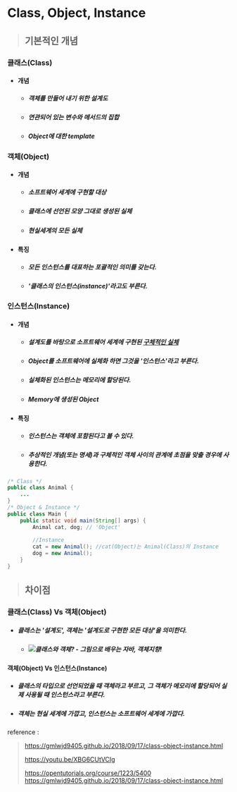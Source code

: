 # Class, Object, Instance



> ## 기본적인 개념



### 클래스(Class)

* #### 개념

  * ##### 객체를 만들어 내기 위한 **설계도**

  * ##### 연관되어 있는 변수와 메서드의 집합
  
  * ##### Object에 대한 template



### 객체(Object)

* #### 개념

  * ##### 소프트웨어 세계에 구현할 대상

  * ##### 클래스에 선언된 모양 그대로 생성된 실체

  * ##### 현실세계의 모든 실체

* #### 특징

  * ##### 모든 인스턴스를 대표하는 포괄적인 의미를 갖는다.

  * ##### '클래스의 인스턴스(instance)'라고도 부른다.



### 인스턴스(Instance)

* #### 개념

  * ##### 설계도를 바탕으로 소프트웨어 세계에 구현된 <u>구체적인 실체</u>

  * ##### Object를 소프트웨어에 실체화 하면 그것을 '인스턴스'라고 부른다.

  * ##### 실체화된 인스턴스는 메모리에 할당된다.

  * ##### Memory에 생성된 Object

* #### 특징

  * ##### 인스턴스는 객체에 포함된다고 볼 수 있다.

  * ##### 추상적인 개념(또는 명세)과 구체적인 객체 사이의 관계에 초점을 맞출 경우에 사용한다.

```java
/* Class */
public class Animal {
    ...
}
/* Object & Instance */
public class Main {
    public static void main(String[] args) {
        Animal cat, dog; // 'Object'
        
        //Instance
        cat = new Animal(); //cat(Object)는 Animal(Class)의 Instance
        dog = new Animal();
    }
}
```



> ## 차이점



### 클래스(Class) Vs 객체(Object)

* ##### 클래스는 '설계도', 객체는 '설계도로 구현한 모든 대상'을 의미한다.

  * ##### ![클래스와 객체? - 그림으로 배우는 자바, 객체지향!](https://i.imgur.com/GAhMIfG.png)



#### 객체(Object) Vs 인스턴스(Instance)

* ##### 클래스의 타입으로 선언되었을 때 객체라고 부르고, 그 객체가 메모리에 할당되어 실제 사용될 때 인스턴스라고 부른다.

* ##### 객체는 현실 세계에 가깝고, 인스턴스는 소프트웨어 세계에 가깝다.



reference :

> https://gmlwjd9405.github.io/2018/09/17/class-object-instance.html
>
> https://youtu.be/XBG6CUtVCIg
>
> https://opentutorials.org/course/1223/5400
> https://gmlwjd9405.github.io/2018/09/17/class-object-instance.html